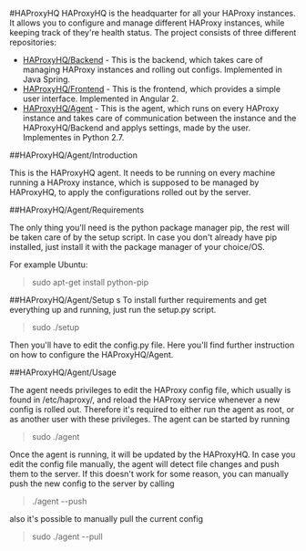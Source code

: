 #HAProxyHQ
HAProxyHQ is the headquarter for all your HAProxy instances. It allows you to configure and manage different HAProxy instances, while keeping track of they're health status. The project consists of three different repositories:
- [HAProxyHQ/Backend](https://github.com/haproxyhq/backend) - This is the backend, which takes care of managing HAProxy instances and rolling out configs. Implemented in Java Spring.
- [HAProxyHQ/Frontend](https://github.com/haproxyhq/frontend) - This is the frontend, which provides a simple user interface. Implemented in Angular 2.
- [HAProxyHQ/Agent](https://github.com/haproxyhq/agent) - This is the agent, which runs on every HAProxy instance and takes care of communication between the instance and the HAProxyHQ/Backend and applys settings, made by the user. Implementes in Python 2.7.

##HAProxyHQ/Agent/Introduction

This is the HAProxyHQ agent. It needs to be running on every machine running a HAProxy instance, which is supposed to be managed by HAProxyHQ, to apply the configurations rolled out by the server.

##HAProxyHQ/Agent/Requirements

The only thing you'll need is the python package manager pip, the rest will be taken care of by the setup script. In case you don't already have pip installed, just install it with the package manager of your choice/OS.

For example Ubuntu:
>sudo apt-get install python-pip


##HAProxyHQ/Agent/Setup
s
To install further requirements and get everything up and running, just run the setup.py script.

>sudo ./setup

Then you'll have to edit the config.py file. Here you'll find further instruction on how to configure the HAProxyHQ/Agent.


##HAProxyHQ/Agent/Usage

The agent needs privileges to edit the HAProxy config file, which usually is found in /etc/haproxy/, and reload the HAProxy service whenever a new config is rolled out. Therefore it's required to either run the agent as root, or as another user with these privileges. The agent can be started by running

>sudo ./agent

Once the agent is running, it will be updated by the HAProxyHQ. In case you edit the config file manually, the agent will detect file changes and push them to the server. If this doesn't work for some reason, you can manually push the new config to the server by calling

>./agent --push

also it's possible to manually pull the current config

>sudo ./agent --pull